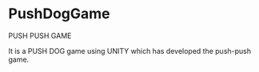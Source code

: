 # PushDogGame
PUSH PUSH GAME 

It is a PUSH DOG game using UNITY which has developed the push-push game.
